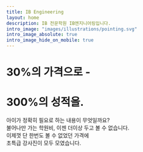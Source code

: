 ```yaml
---
title: IB Engineering
layout: home
description: IB 전문학원 IB엔지니어링입니다.
intro_image: "images/illustrations/pointing.svg"
intro_image_absolute: true
intro_image_hide_on_mobile: true
---
```


# 30%의 가격으로 -
# 300%의 성적을. 

아이가 정확히 필요로 하는 내용이 무엇일까요? <br /> 불어나만 가는 학원비, 이젠 더이상 두고 볼 수 없습니다. <br /> 이제껏 단 한번도 볼 수 없었던 가격에 <br />  초특급 강사진이 모두 모였습니다. 
